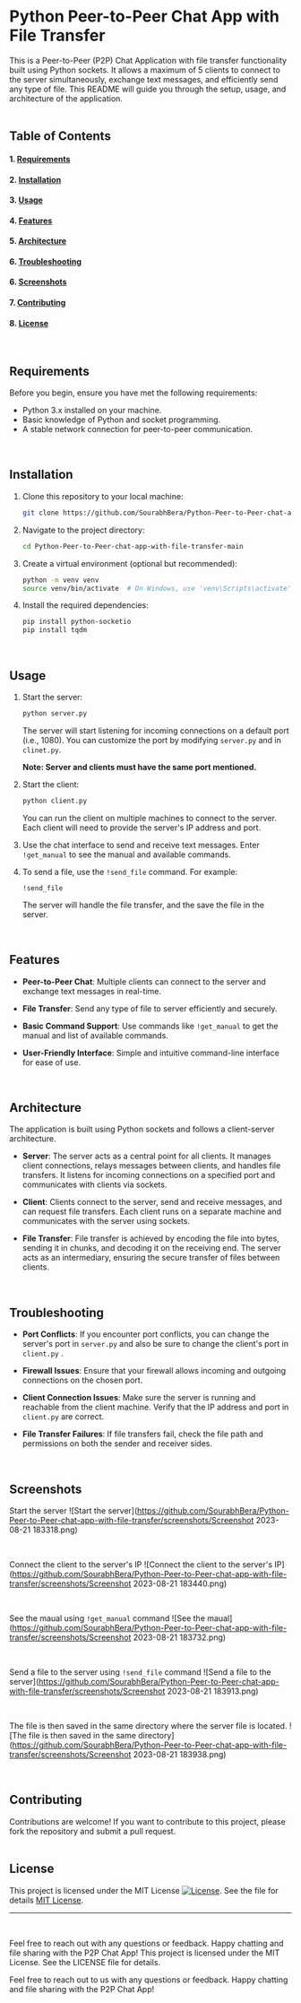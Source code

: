 # Python Peer-to-Peer Chat App with File Transfer

This is a Peer-to-Peer (P2P) Chat Application with file transfer functionality built using Python sockets. It allows a maximum of 5 clients to connect to the server simultaneously, exchange text messages, and efficiently send any type of file. This README will guide you through the setup, usage, and architecture of the application.  
<br>   

## Table of Contents

#### 1. [Requirements](#requirements)
#### 2. [Installation](#installation)
#### 3. [Usage](#usage)
#### 4. [Features](#features)
#### 5. [Architecture](#architecture)
#### 6. [Troubleshooting](#troubleshooting)
#### 6. [Screenshots](#screenshots)
#### 7. [Contributing](#contributing)
#### 8. [License](#license)  
<br>


## <a name="requirements">Requirements</a>

Before you begin, ensure you have met the following requirements:

- Python 3.x installed on your machine.
- Basic knowledge of Python and socket programming.
- A stable network connection for peer-to-peer communication.
<br>


## <a name="installation">Installation</a>

1. Clone this repository to your local machine:

    ```bash
    git clone https://github.com/SourabhBera/Python-Peer-to-Peer-chat-app-with-file-transfer.git
    ```

2. Navigate to the project directory:

    ```bash
    cd Python-Peer-to-Peer-chat-app-with-file-transfer-main
    ```

3. Create a virtual environment (optional but recommended):

    ```bash
    python -m venv venv
    source venv/bin/activate  # On Windows, use 'venv\Scripts\activate'
    ```

4. Install the required dependencies:

    ```bash
    pip install python-socketio
    pip install tqdm
    ```
<br>   



## <a name="usage">Usage</a>

1. Start the server:

    ```bash
    python server.py
    ```

   The server will start listening for incoming connections on a default port (i.e., 1080). You can customize the port by modifying `server.py` and in `clinet.py`.

   **Note: Server and clients must have the same port mentioned.**  


3. Start the client:

    ```bash
    python client.py
    ```

   You can run the client on multiple machines to connect to the server. Each client will need to provide the server's IP address and port.

4. Use the chat interface to send and receive text messages. Enter `!get_manual` to see the manual and available commands.

5. To send a file, use the `!send_file` command. For example:

    ```
    !send_file
    ```

   The server will handle the file transfer, and the save the file in the server.
<br>   



## <a name="features">Features</a>

- **Peer-to-Peer Chat**: Multiple clients can connect to the server and exchange text messages in real-time.

- **File Transfer**: Send any type of file to server efficiently and securely.

- **Basic Command Support**: Use commands like `!get_manual` to get the manual and list of available commands.

- **User-Friendly Interface**: Simple and intuitive command-line interface for ease of use.
<br>   


## <a name="architecture">Architecture</a>

The application is built using Python sockets and follows a client-server architecture.

- **Server**: The server acts as a central point for all clients. It manages client connections, relays messages between clients, and handles file transfers. It listens for incoming connections on a specified port and communicates with clients via sockets.

- **Client**: Clients connect to the server, send and receive messages, and can request file transfers. Each client runs on a separate machine and communicates with the server using sockets.

- **File Transfer**: File transfer is achieved by encoding the file into bytes, sending it in chunks, and decoding it on the receiving end. The server acts as an intermediary, ensuring the secure transfer of files between clients.
<br>   


## <a name="troubleshooting">Troubleshooting</a>

- **Port Conflicts**: If you encounter port conflicts, you can change the server's port in `server.py` and also be sure to change the client's port in `client.py` .

- **Firewall Issues**: Ensure that your firewall allows incoming and outgoing connections on the chosen port.

- **Client Connection Issues**: Make sure the server is running and reachable from the client machine. Verify that the IP address and port in `client.py` are correct.

- **File Transfer Failures**: If file transfers fail, check the file path and permissions on both the sender and receiver sides.
<br>   


## <a name="screenshots">Screenshots</a>
Start the server
![Start the server](https://github.com/SourabhBera/Python-Peer-to-Peer-chat-app-with-file-transfer/screenshots/Screenshot 2023-08-21 183318.png)

<br> 

Connect the client to the server's IP
![Connect the client to the server's IP](https://github.com/SourabhBera/Python-Peer-to-Peer-chat-app-with-file-transfer/screenshots/Screenshot 2023-08-21 183440.png)

<br> 

See the maual using `!get_manual` command
![See the maual](https://github.com/SourabhBera/Python-Peer-to-Peer-chat-app-with-file-transfer/screenshots/Screenshot 2023-08-21 183732.png)

<br> 

Send a file to the server using `!send_file` command
![Send a file to the server](https://github.com/SourabhBera/Python-Peer-to-Peer-chat-app-with-file-transfer/screenshots/Screenshot 2023-08-21 183913.png)

<br> 

The file is then saved in the same directory where the server file is located.
![The file is then saved in the same directory](https://github.com/SourabhBera/Python-Peer-to-Peer-chat-app-with-file-transfer/screenshots/Screenshot 2023-08-21 183938.png)

<br>   


## <a name="contributing">Contributing</a>

Contributions are welcome! If you want to contribute to this project, please fork the repository and submit a pull request.  
<br>   



## <a name="license">License</a>
This project is licensed under the MIT License [![License](https://img.shields.io/badge/License-MIT-blue.svg)](LICENSE). See the file for details [MIT License](LICENSE).


---  
<br>   

Feel free to reach out with any questions or feedback. Happy chatting and file sharing with the P2P Chat App!
This project is licensed under the MIT License. See the LICENSE file for details.

Feel free to reach out to us with any questions or feedback. Happy chatting and file sharing with the P2P Chat App!

